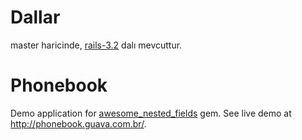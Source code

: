 Dallar
=========

master haricinde,
[rails-3.2](https://github.com/19test/awesome_nested_fields_demo/tree/rails-3.2) dalı mevcuttur.

Phonebook
=========

Demo application for [awesome_nested_fields](https://github.com/lailsonbm/awesome_nested_fields) gem.
See live demo at http://phonebook.guava.com.br/.
